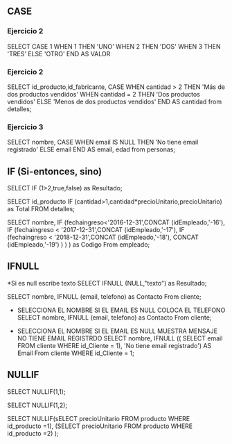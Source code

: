 <h2>CASE</h2>
<h3>Ejercicio 2</h3>
SELECT 
  CASE 1
  WHEN 1 THEN 'UNO'
  WHEN 2 THEN 'DOS'
  WHEN 3 THEN 'TRES'
  ELSE 'OTRO'
  END AS VALOR

<h3>Ejercicio 2</h3>
SELECT id_producto,id_fabricante,
  CASE 
  WHEN cantidad > 2 THEN 'Más de dos productos vendidos'
  WHEN cantidad = 2 THEN 'Dos productos vendidos'
  ELSE 'Menos de dos productos vendidos'
  END AS  cantidad
  from detalles;

  <h3>Ejercicio 3</h3>
  SELECT nombre,
  CASE 
  WHEN email IS NULL THEN 'No tiene email registrado'
  ELSE email
  END AS  email, edad
  from personas;
  
<h2>IF (Si-entonces, sino)</h2>
SELECT IF (1>2,true,false) as Resultado;

SELECT id_producto
IF (cantidad>1,cantidad*precioUnitario,precioUnitario) 
as Total FROM detalles;

SELECT nombre,
  IF (fechaingreso<'2016-12-31',CONCAT  (idEmpleado,'-16'),
    IF (fechaingreso < '2017-12-31',CONCAT  (idEmpleado,'-17'),
      IF (fechaingreso < '2018-12-31',CONCAT  (idEmpleado,'-18'),
        CONCAT  (idEmpleado,'-19') 
        )
      )
   ) as Codigo
   From empleado;

   <h2>IFNULL</h2>
*Si es null escribe texto   
SELECT IFNULL (NULL,"texto") as Resultado;

SELECT nombre, IFNULL (email, telefono) as Contacto
From cliente;
* SELECCIONA EL NOMBRE SI EL EMAIL ES NULL COLOCA EL TELEFONO
SELECT nombre, IFNULL (email, telefono) as Contacto
From cliente;

* SELECCIONA EL NOMBRE SI EL EMAIL ES NULL MUESTRA MENSAJE NO TIENE EMAIL REGISTRDO
SELECT nombre, IFNULL (( SELECT email FROM cliente WHERE id_Cliente = 1), 
'No tiene email registrado') AS Email
From cliente
WHERE id_Cliente = 1;

<h2>NULLIF</h2>

SELECT NULLIF(1,1);

SELECT NULLIF(1,2);

SELECT NULLIF(sELECT precioUnitario FROM producto WHERE id_producto =1),
(SELECT precioUnitario FROM producto WHERE id_producto =2) );






    

   

  
